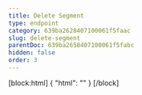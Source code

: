 ```yaml
---
title: Delete Segment
type: endpoint
category: 639ba2628407100061f5faac
slug: delete-segment
parentDoc: 639ba2658407100061f5fabc
hidden: false
order: 3
---
```

[block:html]
{
  "html": "<style>\n.LanguagePicker-divider { \n  display: none; }\n  \n[title=\"Toggle library\"] { \n  display: none; }\n</style>"
}
[/block]